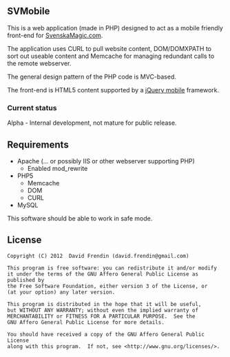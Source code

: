 ## SVMobile ##

This is a web application (made in PHP) designed to act as a mobile friendly front-end for [SvenskaMagic.com](http://www.svenskamagic.com/).

The application uses CURL to pull website content, DOM/DOMXPATH to sort out useable content and Memcache for managing redundant calls to the remote webserver.

The general design pattern of the PHP code is MVC-based.

The front-end is HTML5 content supported by a [jQuery mobile](http://jquerymobile.com/) framework.

### Current status
Alpha - Internal development, not mature for public release.

## Requirements ##

* Apache (... or possibly IIS or other webserver supporting PHP)
	* Enabled mod_rewrite
* PHP5
	* Memcache
	* DOM
	* CURL
* MySQL

This software should be able to work in safe mode.

## License ##

    Copyright (C) 2012  David Frendin (david.frendin@gmail.com)

    This program is free software: you can redistribute it and/or modify
    it under the terms of the GNU Affero General Public License as published by
    the Free Software Foundation, either version 3 of the License, or
    (at your option) any later version.

    This program is distributed in the hope that it will be useful,
    but WITHOUT ANY WARRANTY; without even the implied warranty of
    MERCHANTABILITY or FITNESS FOR A PARTICULAR PURPOSE.  See the
    GNU Affero General Public License for more details.

    You should have received a copy of the GNU Affero General Public License
    along with this program.  If not, see <http://www.gnu.org/licenses/>.